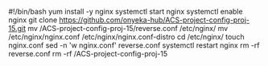 #!/bin/bash
yum install -y nginx
systemctl start nginx
systemctl enable nginx
git clone https://github.com/onyeka-hub/ACS-project-config-proj-15.git
mv /ACS-project-config-proj-15/reverse.conf /etc/nginx/
mv /etc/nginx/nginx.conf /etc/nginx/nginx.conf-distro
cd /etc/nginx/
touch nginx.conf
sed -n 'w nginx.conf' reverse.conf
systemctl restart nginx
rm -rf reverse.conf
rm -rf /ACS-project-config-proj-15



